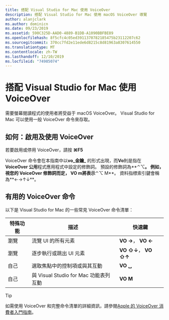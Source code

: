 ```yaml
---
title: 搭配 Visual Studio for Mac 使用 VoiceOver
description: 搭配 Visual Studio for Mac 使用 macOS VoiceOver 導覽
author: alanjclark
ms.author: dominicn
ms.date: 09/23/2019
ms.assetid: 590C325D-AAD0-4889-B1DB-A1090BBFBE89
ms.openlocfilehash: 8f5cfc4c05ed3911370782185475b23112207c62
ms.sourcegitcommit: 370cc7fd2e11ede6d8215c8d81963a8307614550
ms.translationtype: MT
ms.contentlocale: zh-TW
ms.lasthandoff: 12/10/2019
ms.locfileid: "74985074"
---
```

# <a name="using-voiceover-with-visual-studio-for-mac"></a>搭配 Visual Studio for Mac 使用 VoiceOver

需要螢幕閱讀程式的使用者將受益于 macOS VoiceOver。 Visual Studio for Mac 可以使用一般 VoiceOver 命令來存取。

## <a name="how-to-enable-and-use-voiceover"></a>如何：啟用及使用 VoiceOver

若要啟用或停用 VoiceOver，請按 **&#8984;F5**

VoiceOver 命令會在本指南中以**vo_金鑰_** 的形式出現，而**Vo**則是指在**VoiceOver 公用**程式應用程式中設定的修飾詞。 預設的修飾詞為**⌃⌥**。 例如，視您的 VoiceOver 修飾詞而定， **VO m**將表示**⌃⌥ M**。 資料指標索引鍵會稱為**←→↑↓**。

## <a name="useful-voiceover-commands"></a>有用的 VoiceOver 命令

以下是 Visual Studio for Mac 的一些常見 VoiceOver 命令清單：

|特殊功能|描述|快速鍵|
|-------|-----------|--------|
|瀏覽|流覽 UI 的所有元素|**VO →**， **VO ←**|
|瀏覽|逐步執行或跳出 UI 元素|**VO ⇧↓**， **VO ⇧↑**|
|自己|選取焦點中的控制項或與其互動|**VO ␣**|
|自己|與 Visual Studio for Mac 功能表列互動|**VO M**|

> [!TIP]
> 如需使用 VoiceOver 和完整命令清單的詳細資訊，請參閱[Apple 的 VoiceOver 消費者入門指南](https://support.apple.com/en-us/guide/voiceover-guide/welcome/web)。